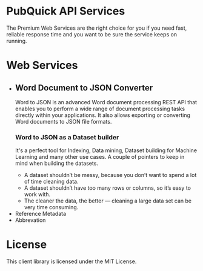 # PubQuick API Services
The Premium Web Services are the right choice for you if you need fast, reliable response time and you want to be sure the service keeps on running.
<h1>Web Services</h1>

 <ul>
  <li>
  <h2>Word Document to JSON Converter</h2>
  <p>Word to JSON is an advanced Word document processing REST API that enables you to perform a wide range of document processing tasks directly within your applications. It also allows exporting or converting Word documents to JSON file formats.</p>
  <h3>Word to JSON as a Dataset builder</h3>
  <p>It's a perfect tool for Indexing, Data mining, Dataset building for Machine Learning and many other use cases. A couple of pointers to keep in mind when building the datasets.</p>
				<ul>
					<li>A dataset shouldn’t be messy, because you don’t want to spend a lot of time cleaning data.</li>
					<li>A dataset shouldn’t have too many rows or columns, so it’s easy to work with.</li>
					<li>The cleaner the data, the better — cleaning a large data set can be very time consuming.</li>
				</ul>
  </li>
  <li>Reference Metadata</li>
  <li>Abbrevation</li>
</ul> 

<h1>License</h1>
This client library is licensed under the MIT License.
